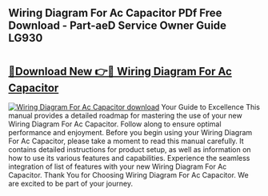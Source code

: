 ## Wiring Diagram For Ac Capacitor PDf Free Download - Part-aeD Service Owner Guide LG930

# <h2><a href="http://dfrbs8.blite.top/?on=Wiring+Diagram+For+Ac+Capacitor">🔗Download New 👉🔴 Wiring Diagram For Ac Capacitor</a></h2>

[![Wiring Diagram For Ac Capacitor download](https://i.imgur.com/lujVjoI.png)](http://dfrbs8.blite.top/?on=Wiring+Diagram+For+Ac+Capacitor)
Your Guide to Excellence This manual provides a detailed roadmap for mastering the use of your new Wiring Diagram For Ac Capacitor. Follow along to ensure optimal performance and enjoyment. Before you begin using your Wiring Diagram For Ac Capacitor, please take a moment to read this manual carefully. It contains detailed instructions for product setup, as well as information on how to use its various features and capabilities. Experience the seamless integration of list of features with your new Wiring Diagram For Ac Capacitor. Thank You for Choosing Wiring Diagram For Ac Capacitor. We are excited to be part of your journey.
